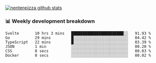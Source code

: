 [![nentenpizza github stats](https://github-readme-stats.vercel.app/api?username=nentenpizza&count_private=true)](https://github.com/anuraghazra/github-readme-stats)

### 📊 Weekly development breakdown
<!--START_SECTION:waka-->

```text
Svelte       10 hrs 3 mins   ███████████████████████░░   91.93 %
Go           29 mins         █░░░░░░░░░░░░░░░░░░░░░░░░   04.42 %
TypeScript   22 mins         █░░░░░░░░░░░░░░░░░░░░░░░░   03.39 %
JSON         1 min           ░░░░░░░░░░░░░░░░░░░░░░░░░   00.20 %
CSS          0 secs          ░░░░░░░░░░░░░░░░░░░░░░░░░   00.03 %
Docker       0 secs          ░░░░░░░░░░░░░░░░░░░░░░░░░   00.02 %
```

<!--END_SECTION:waka-->


